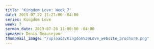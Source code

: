 ```yaml
---
title: 'Kingdom Love: Week 7'
date: 2019-07-22 11:27:00 -04:00
series: Kingdom Love
week: 7
sermon_date: 2019-07-28 11:00:00 -04:00
speaker: Denis Beausejour
thumbnail_image: "/uploads/Kingdom%20Love_website_brochure.png"
---
```



